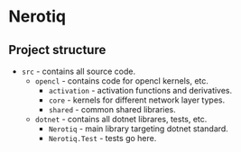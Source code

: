 # Nerotiq

## Project structure

 - `src` - contains all source code.
   - `opencl` - contains code for opencl kernels, etc.
     - `activation` - activation functions and derivatives.
     - `core` - kernels for different network layer types.
     - `shared` - common shared libraries.
   - `dotnet` - contains all dotnet librares, tests, etc.
     - `Nerotiq` - main library targeting dotnet standard.
     - `Nerotiq.Test` - tests go here.